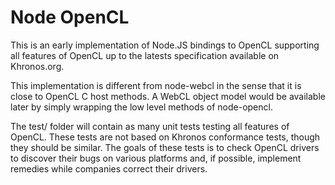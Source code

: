 # Node OpenCL
 
This is an early implementation of Node.JS bindings to OpenCL supporting all features of OpenCL up to the latests specification available on Khronos.org.

This implementation is different from node-webcl in the sense that it is close to OpenCL C host methods. A WebCL object model would be available later by simply wrapping the low level methods of node-opencl.

The test/ folder will contain as many unit tests testing all features of OpenCL. These tests are not based on Khronos conformance tests, though they should be similar. The goals of these tests is to check OpenCL drivers to discover their bugs on various platforms and, if possible, implement remedies while companies correct their drivers.

